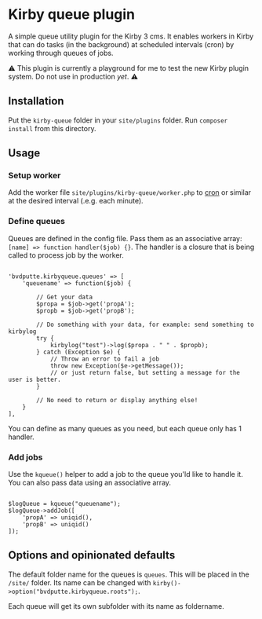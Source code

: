 # Kirby queue plugin

A simple queue utility plugin for the Kirby 3 cms. It enables workers in Kirby that can do tasks (in the background) at scheduled intervals (cron) by working through queues of jobs.

⚠️ This plugin is currently a playground for me to test the new Kirby plugin system. Do not use in production _yet_. ⚠️ 

## Installation

Put the `kirby-queue` folder in your `site/plugins` folder.
Run `composer install` from this directory.

## Usage

### Setup worker

Add the worker file `site/plugins/kirby-queue/worker.php` to [cron](https://en.wikipedia.org/wiki/Cron) or similar at the desired interval (.e.g. each minute).

### Define queues

Queues are defined in the config file. Pass them as an associative array: `[name] => function handler($job) {}`. The handler is a closure that is being called to process job by the worker.

```

'bvdputte.kirbyqueue.queues' => [
    'queuename' => function($job) {

        // Get your data
        $propa = $job->get('propA');
        $propb = $job->get('propB');
    
        // Do something with your data, for example: send something to kirbylog
        try {
            kirbylog("test")->log($propa . " " . $propb);
        } catch (Exception $e) {
            // Throw an error to fail a job
            throw new Exception($e->getMessage());
            // or just return false, but setting a message for the user is better.
        }
    
        // No need to return or display anything else!
    }
],

```

You can define as many queues as you need, but each queue only has 1 handler.

### Add jobs

Use the `kqueue()` helper to add a job to the queue you'ld like to handle it. You can also pass data using an associative array.

```

$logQueue = kqueue("queuename");
$logQueue->addJob([
    'propA' => uniqid(),
    'propB' => uniqid()
]);

```

## Options and opinionated defaults

The default folder name for the queues is `queues`. This will be placed in the `/site/` folder. Its name can be changed with `kirby()->option("bvdputte.kirbyqueue.roots");`.

Each queue will get its own subfolder with its name as foldername.
